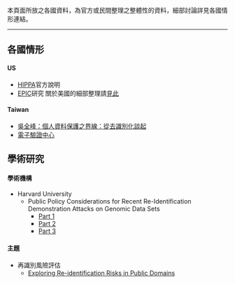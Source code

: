 本頁面所放之各國資料，為官方或民間整理之整體性的資料，細部討論詳見各國情形連結。

---

## 各國情形

#### US
- [HIPPA](https://www.hhs.gov/hipaa/for-professionals/privacy/special-topics/de-identification/index.html)官方說明
- [EPIC](https://epic.org/privacy/reidentification/)研究
    關於美國的細部整理請[見此](https://github.com/hmsyuan/DigitalRights/blob/master/RtP/Country/US/de-identification.md)

#### Taiwan
- [吳全峰：個⼈資料保護之界線：從去識別化談起](http://irb.sinica.edu.tw/doc/education/20161220handout_1.pdf)
- [電子驗證中心](https://www.etc.org.tw/%E9%A9%97%E8%AD%89%E6%9C%8D%E5%8B%99/%E5%80%8B%E4%BA%BA%E8%B3%87%E6%96%99%E5%8E%BB%E8%AD%98%E5%88%A5%E5%8C%96%E9%81%8E%E7%A8%8B%E9%A9%97%E8%AD%89.aspx)

## 學術研究
#### 學術機構
- Harvard University
    - Public Policy Considerations for Recent Re-Identification Demonstration Attacks on Genomic Data Sets 
        - [Part 1](http://blogs.harvard.edu/billofhealth/2013/05/29/public-policy-considerations-for-recent-re-identification-demonstration-attacks-on-genomic-data-sets-part-1-re-identification-symposium/)
        - [Part 2](http://blogs.harvard.edu/billofhealth/2013/10/01/press-and-reporting-considerations-for-recent-re-identification-demonstration-attacks-part-2-re-identification-symposium/)
        - [Part 3](http://blogs.harvard.edu/billofhealth/category/re-identification-symposium/)
        
#### 主題
- 再識別風險評估
    - [Exploring Re-identification Risks in Public Domains](https://www.census.gov/srd/CDAR/rrs2012-13_Exploring_Re-ident_Risks.pdf) 
